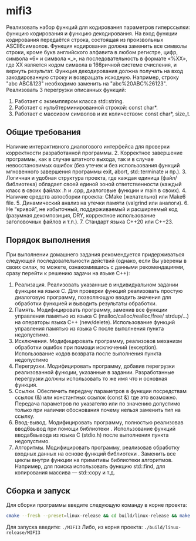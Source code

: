 # mifi3
Реализовать набор функций для кодирования параметров
гиперссылки: функцию кодирования и функцию декодирования.
На вход функции кодирования передаётся строка, состоящая из
произвольных ASCII6символов. Функция кодирования должна заменить
все символы строки, кроме букв английского алфавита в любом
регистре, цифр, символа «6» и символа «_», на последовательность
в формате «%XX», где XX является кодом символа в 166ричной
системе счисления, и вернуть результат. Функция декодирования
должна получать на вход закодированную строку и возвращать
исходную. Например, строку "abc ABC&123" необходимо заменить на
"abc%20ABC%26123". Реализовать 3 перегрузки описанных функций:
1. Работает с экземпляром класса std::string.
2. Работает с нуль6терминированной строкой: const char*.
3. Работает с массивом символов и их количеством: const char*, size_t.

## Общие требования
Наличие интерактивного диалогового интерфейса для проверки
корректности разработанной программы.
2. Корректное завершение программы, как в случае штатного выхода,
так и в случае невосстановимых ошибок (без утечек и без
использования функций мгновенного завершения программы exit,
abort, std::terminate и пр.).
3. Логичная и удобная структура проекта, где каждая единица (файл/
библиотека) обладает своей единой зоной ответственности (каждый
класс в своих файлах .h и .cpp, диалоговые функции и main в своих).
4. Наличие средств автосборки проекта: CMake (желательно) или Make6
file.
5. Динамический анализ на утечки памяти (valgrind или аналоги).
6. Не “кривой”, не избыточный, поддерживаемый и расширяемый
код (разумная декомпозиция, DRY, корректное использование
заголовочных файлов и т.п.).
7. Стандарт языка C++20 или C++23.

## Порядок выполнения
При выполнении домашнего задания рекомендуется
придерживаться следующей последовательности действий (однако,
если Вы уверены в своих силах, то можете, ознакомившись с данными
рекомендациями, сразу перейти к решению задачи на языке C++):
1. Реализация. Реализовать указанные в индивидуальном задании
функции на языке C. Для проверки функций реализовать простую
диалоговую программу, позволяющую вводить значения для
обработки функцией и выводить результаты обработки.
2. Память. Модифицировать программу, заменив все функции
управления памятью из языка C (malloc/calloc/realloc/free/
strdup/...) на операторы языка C++ (new/delete). Использование
функций управления памятью из языка C после выполнения пункта
недопустимо.
3. Исключения. Модифицировать программу, реализовов механизм
обработки ошибок при помощи исключений (exception).
Использование кодов возврата после выполнения пункта
недопустимо
4. Перегрузки. Модифицировать программу, добавив перегрузки
реализованной функции, указанные в задании. Разработанные
перегрузки должны использовать то же имя что и основная функция.
5. Ссылки. Обеспечить передачу параметров в функции посредствам
ссылок (&) или константных ссылок (const &) где это возможно.
Передача параметров по указателю или по значению допустимо
только при наличии обоснования почему нельзя заменить тип на
ссылку.
6. Ввод-вывод. Модифицировать программу, полностью реализовав
ввод6вывод при помощи библиотеки <iostream>. Использование
функций ввода6вывода из языка C (stdio.h) после выполнения пункта
недопустимо.
7. Алгоритмы. Модифицировать программу, реализовав обработку
входных данных на основе функций библиотеки <algorithm>.
Заменить все циклы внутри функции на примитивы библиотеки
алгоритмов. Например, для поиска использовать функцию std::find,
для копирования массива — std::copy и т.д.
## Сборка и запуск
Для сборки программы введите следующую команду в корне проекта:  
```bash
cmake --fresh --preset=linux-release && cd build/linux-release && make
```
  
Для запуска введите: `./MIFI3` Либо, из корня проекта: `./build/linux-release/MIFI3`  
